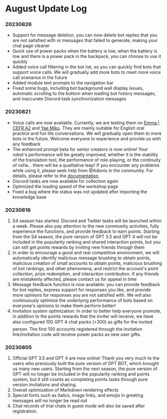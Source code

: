 # August Update Log

### 20230826

* Support for message deletion, you can now delete bot replies that you are not satisfied with or messages that failed to generate, making your chat page cleaner
* Quick use of power packs when the battery is low, when the battery is low and there is a power pack in the backpack, you can choose to use it quickly
* Added voice call filtering in the bot list, so you can quickly find bots that support voice calls. We will gradually add more bots to meet more voice call scenarios in the future
* Added module text prompts to the navigation bar
* Fixed some bugs, including bot background wall display issues, automatic scrolling to the bottom when loading bot history messages, and inaccurate Discord task synchronization messages

### 20230821

* Voice calls are now available. Currently, we are testing them on [Emma | CEFR A2](https://app.myshell.ai/chat?shareCode=359812d2bfed4848844cdec930ee9557\&bot=1) and [Yae Miko](https://app.myshell.ai/chat?shareCode=988cfd4d5f4a47ccb9203aa4e3e4de85\&bot=1). They are mainly suitable for English oral practice and fun life conversations. We will gradually open them to more bots in the future. Welcome everyone to experience and provide us with any feedback
* The enhanced prompt beta for senior creators is now online! Your robot's performance will be greatly improved, whether it is the stability of the translation tool, the performance of role-playing, or the continuity of nsfw... there will be a qualitative leap! If you encounter any problems while using it, please seek help from @Adonis in the community. For details, please refer to the [documentation](https://docs.myshell.ai/v/zhong-wen/product-manual/robot-creative-workshop/qiang-hua-promptbeta).
* Discord tasks are now available for collection again
* Optimized the loading speed of the workshop page
* Fixed a bug where the status was not updated after importing the knowledge base

### 20230816

1. S4 season has started. Discord and Twitter tasks will be launched within a week. Please also pay attention to the new community activities, fully experience the functions, and provide feedback to earn points. Starting from the S4 season, the pure version of GPT 3.5 and GPT 4 will not be included in the popularity ranking and shared interaction points, but you can still get points rewards by inviting new friends through them
2. In order to encourage a good and real competitive environment, we will automatically identify malicious message brushing to obtain points, malicious creation of small accounts to obtain points, malicious brushing of bot rankings, and other phenomena, and restrict the account's point collection, prize redemption, and interaction contribution. If any friends are mistakenly affected, please contact us for appeal in time
3. Message feedback function is now available: you can provide feedback for bot replies, express support for responses you like, and provide more opinions for responses you are not satisfied with. We will also continuously optimize the underlying performance of bots based on everyone's opinions to make them perform better!
4. Invitation system optimization: In order to better help everyone promote, in addition to the points rewards that the inviter will receive, we have also configured 100 GPT 4 chat packs (️⚡️300) as gifts for the invited person. The first 100 accounts registered through the invitation link/invitation code will receive power packs as new user gifts.

### 20230805

1. Official GPT 3.5 and GPT 4 are now online! Thank you very much to the users who previously built the pure version of GPT BOT, which brought us many new users. Starting from the next season, the pure version of GPT will no longer be included in the popularity ranking and points system, but it still counts as completing points tasks through pure version invitations and sharing.
2. Overall optimization of Markdown rendering effects
3. Special fonts such as italics, image links, and emojis in greeting messages will no longer be read out
4. Chat records of trial chats in guest mode will also be saved after registration.